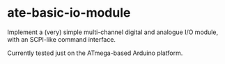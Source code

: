 # ate-basic-io-module

Implement a (very) simple multi-channel digital and analogue I/O module, with an SCPI-like command interface.

Currently tested just on the ATmega-based Arduino platform.
